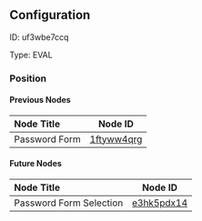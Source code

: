 # 
## Configuration
ID:  uf3wbe7ccq

Type: EVAL 








### Position

#### Previous Nodes
| Node Title | Node ID |
| :------------- | ------------ |
| Password Form | [1ftyww4qrg](./1ftyww4qrg.md) | 
 
 #### Future Nodes
| Node Title | Node ID |
| :------------- | ------------ |
| Password Form Selection |[e3hk5pdx14](./e3hk5pdx14.md) | 